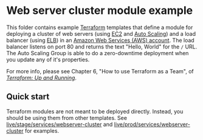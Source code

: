 # Web server cluster module example

This folder contains example [Terraform](https://www.terraform.io/) templates that define a module for deploying a 
cluster of web servers (using [EC2](https://aws.amazon.com/ec2/) and [Auto 
Scaling](https://aws.amazon.com/autoscaling/)) and a load balancer (using 
[ELB](https://aws.amazon.com/elasticloadbalancing/)) in an [Amazon Web Services (AWS) account](http://aws.amazon.com/). 
The load balancer listens on port 80 and returns the text "Hello, World" for the `/` URL. The Auto Scaling Group is 
able to do a zero-downtime deployment when you update any of it's properties.

For more info, please see Chapter 6, "How to use Terraform as a Team", of 
*[Terraform: Up and Running](http://www.terraformupandrunning.com)*.

## Quick start

Terraform modules are not meant to be deployed directly. Instead, you should be using them from other templates. See
[live/stage/services/webserver-cluster](../../../live/stage/services-webserver-cluster) and
[live/prod/services/webserver-cluster](../../../live/prod/services-webserver-cluster) for examples.